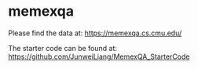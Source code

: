 # memexqa

Please find the data at:
https://memexqa.cs.cmu.edu/

The starter code can be found at:
https://github.com/JunweiLiang/MemexQA_StarterCode
